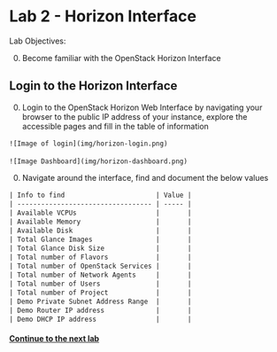 # Lab 2 - Horizon Interface

  Lab Objectives:

  0. Become familiar with the OpenStack Horizon Interface

## Login to the Horizon Interface

  0. Login to the OpenStack Horizon Web Interface by navigating your browser to the public IP address of your instance, explore the accessible pages and fill in the table of information

    ![Image of login](img/horizon-login.png)
    
    ![Image Dashboard](img/horizon-dashboard.png)


  0. Navigate around the interface, find and document the below values

    | Info to find                       | Value | 
    | ---------------------------------- | ----- |
    | Available VCPUs                    |       |
    | Available Memory                   |       |
    | Available Disk                     |       |
    | Total Glance Images                |       |
    | Total Glance Disk Size             |       |
    | Total number of Flavors            |       |             
    | Total number of OpenStack Services |       |
    | Total number of Network Agents     |       |
    | Total number of Users              |       |
    | Total number of Project            |       |
    | Demo Private Subnet Address Range  |       |
    | Demo Router IP address             |       |
    | Demo DHCP IP address               |       |

#### [Continue to the next lab](../lab-03)
